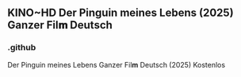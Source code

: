 ## KINO~HD Der Pinguin meines Lebens (2025) Ganzer Fil𝐦 Deutsch

### .github

Der Pinguin meines Lebens Ganzer Fil𝐦 Deutsch (2025) Kostenlos
